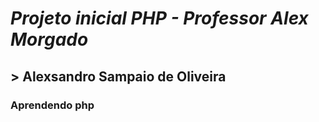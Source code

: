 # *Projeto inicial PHP - Professor Alex Morgado*
## > Alexsandro Sampaio de Oliveira
### **Aprendendo php**
